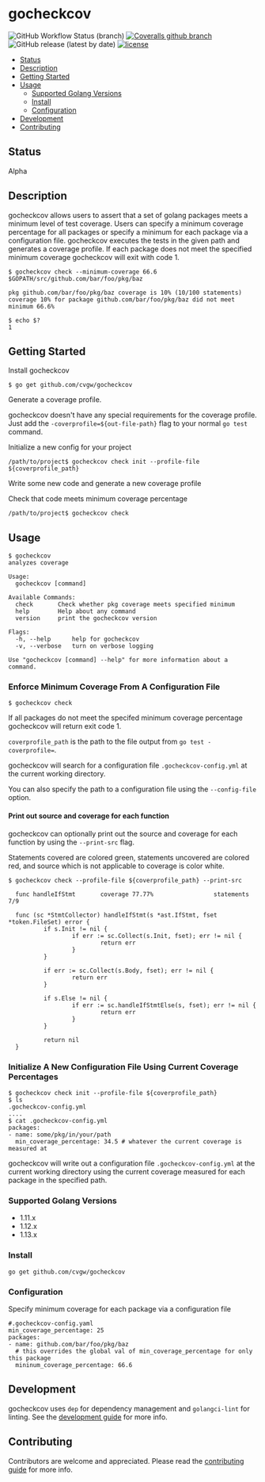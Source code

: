# gocheckcov
![GitHub Workflow Status (branch)](https://img.shields.io/github/workflow/status/cvgw/gocheckcov/Go/master?style=plastic)
[![Coveralls github branch](https://img.shields.io/coveralls/github/cvgw/gocheckcov/master?style=plastic)](https://coveralls.io/github/cvgw/gocheckcov?branch=master)
![GitHub release (latest by date)](https://img.shields.io/github/v/release/cvgw/gocheckcov?style=plastic)
[![license](https://img.shields.io/github/license/cvgw/gocheckcov?style=plastic)](./LICENSE)

* [Status](#status)
* [Description](#description)
* [Getting Started](#getting-started)
* [Usage](#usage)
  * [Supported Golang Versions](#supported-golang-versions)
  * [Install](#install)
  * [Configuration](#configuration)
* [Development](#development)
* [Contributing](#contributing)

## Status
Alpha

## Description
gocheckcov allows users to assert that a set of golang packages meets a minimum level of test coverage. Users can specify a minimum coverage percentage for all packages or specify a minimum for each package via a configuration file. gocheckcov executes the tests in the given path and generates a coverage profile. If each package does not meet the specified minimum coverage gocheckcov will exit with code 1.

```
$ gocheckcov check --minimum-coverage 66.6 $GOPATH/src/github.com/bar/foo/pkg/baz

pkg github.com/bar/foo/pkg/baz coverage is 10% (10/100 statements)
coverage 10% for package github.com/bar/foo/pkg/baz did not meet minimum 66.6%

$ echo $?
1
```

## Getting Started
Install gocheckcov
```
$ go get github.com/cvgw/gocheckcov
```

Generate a coverage profile.

gocheckcov doesn't have any special requirements for the coverage profile.
Just add the `-coverprofile=${out-file-path}` flag to your normal `go test` command.

Initialize a new config for your project
```
/path/to/project$ gocheckcov check init --profile-file ${coverprofile_path}
```

Write some new code and generate a new coverage profile

Check that code meets minimum coverage percentage
```
/path/to/project$ gocheckcov check
```

## Usage
```
$ gocheckcov
analyzes coverage

Usage:
  gocheckcov [command]

Available Commands:
  check       Check whether pkg coverage meets specified minimum
  help        Help about any command
  version     print the gocheckcov version

Flags:
  -h, --help      help for gocheckcov
  -v, --verbose   turn on verbose logging

Use "gocheckcov [command] --help" for more information about a command.
```

### Enforce Minimum Coverage From A Configuration File
```
$ gocheckcov check
```
If all packages do not meet the specifed minimum coverage percentage gocheckcov will return exit code 1.

`coverprofile_path` is the path to the file output from `go test -coverprofile=`.

gocheckcov will search for a configuration file `.gocheckcov-config.yml` at the current working directory.

You can also specify the path to a configuration file using the `--config-file` option.

#### Print out source and coverage for each function
gocheckcov can optionally print out the source and coverage for each function by using the `--print-src` flag.

Statements covered are colored green, statements uncovered are colored red, and source which is not applicable to coverage is color white.
```
$ gocheckcov check --profile-file ${coverprofile_path} --print-src

  func handleIfStmt       coverage 77.77%                 statements      7/9

  func (sc *StmtCollector) handleIfStmt(s *ast.IfStmt, fset *token.FileSet) error {
          if s.Init != nil {
                  if err := sc.Collect(s.Init, fset); err != nil {
                          return err
                  }
          }

          if err := sc.Collect(s.Body, fset); err != nil {
                  return err
          }

          if s.Else != nil {
                  if err := sc.handleIfStmtElse(s, fset); err != nil {
                          return err
                  }
          }

          return nil
  }
```

### Initialize A New Configuration File Using Current Coverage Percentages
```
$ gocheckcov check init --profile-file ${coverprofile_path}
$ ls
.gocheckcov-config.yml
....
$ cat .gocheckcov-config.yml
packages:
- name: some/pkg/in/your/path
  min_coverage_percentage: 34.5 # whatever the current coverage is measured at
```

gocheckcov will write out a configuration file `.gocheckcov-config.yml` at the current working directory using the
current coverage measured for each package in the specified path.

### Supported Golang Versions
* 1.11.x
* 1.12.x
* 1.13.x

### Install
`go get github.com/cvgw/gocheckcov`

### Configuration
Specify minimum coverage for each package via a configuration file
```
#.gocheckcov-config.yaml
min_coverage_percentage: 25
packages:
- name: github.com/bar/foo/pkg/baz
  # this overrides the global val of min_coverage_percentage for only this package
  mininum_coverage_percentage: 66.6
```

## Development
gocheckcov uses `dep` for dependency management and `golangci-lint` for linting. See the [development guide](./DEVELOPMENT.md) for more info.

## Contributing
Contributors are welcome and appreciated. Please read the [contributing guide](./CONTRIBUTING.md) for more info.

